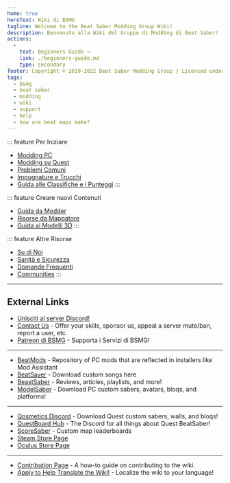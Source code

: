 ```yaml
---
home: true
heroText: Wiki di BSMG
tagline: Welcome to the Beat Saber Modding Group Wiki!
description: Benvenuto alla Wiki del Gruppo di Modding di Beat Saber!
actions:
  - 
    text: Beginners Guide →
    link: ./beginners-guide.md
    type: secondary
footer: Copyright © 2019-2022 Beat Saber Modding Group | Licensed under CC BY-NC-SA 4.0
tags:
  - bsmg
  - beat saber
  - modding
  - wiki
  - support
  - help
  - how are beat maps make?
---
```


<!-- markdownlint-disable MD041 -->
<!-- markdownlint-disable MD033 -->
<div class='features'>

::: feature Per Iniziare

* [Modding PC](./pc-modding.md)
* [Modding su Quest](./quest-modding.md)
* [Problemi Comuni](./support/)
* [Impugnature e Trucchi](./grips-and-tricks.md)
* [Guida alle Classifiche e i Punteggi](./ranking-guide.md)
:::

::: feature Creare nuovi Contenuti

* [Guida da Modder](/modding/)
* [Risorse da Mappatore](/mapping/)
* [Guida ai Modelli 3D](/models/)
:::

::: feature Altre Risorse

* [Su di Noi](/about/)
* [Sanità e Sicurezza](./health-and-safety.md)
* [Domande Frequenti](/faq/)
* [Communities](/communities/)
:::

</div>

---

<h2 class='noborder'>External Links</h2>
<!-- markdownlint-enable MD033 -->

* [Unisciti al server Discord!](https://discord.gg/beatsabermods)
* [Contact Us](https://bsmg.dev/contact) - Offer your skills, sponsor us, appeal a server mute/ban, report a user, etc.
* [Patreon di BSMG](https://www.patreon.com/beatsabermods) - Supporta i Servizi di BSMG!

---

* [BeatMods](https://beatmods.com) - Repository of PC mods that are reflected in installers like Mod Assistant
* [BeatSaver](https://beatsaver.com/) - Download custom songs here
* [BeastSaber](https://bsaber.com/) - Reviews, articles, playlists, and more!
* [ModelSaber](https://modelsaber.com/) - Download PC custom sabers, avatars, bloqs, and platforms!

---

* [Qosmetics Discord](https://discord.gg/qosmetics) - Download Quest custom sabers, walls, and bloqs!
* [QuestBoard Hub](https://discord.gg/d6DyW9v) - The Discord for all things about Quest BeatSaber!
* [ScoreSaber](https://scoresaber.com/) - Custom map leaderboards
* [Steam Store Page](https://store.steampowered.com/app/620980/Beat_Saber/)
* [Oculus Store Page](https://www.oculus.com/experiences/rift/1304877726278670/)

---

* [Contribution Page](https://docs.google.com/document/d/1r6IP6l3uo8rc__GxfLkpaToxheeXotdYaKEj3oWB2js/edit?usp=sharing) - A how-to guide on contributing to the wiki.
* [Apply to Help Translate the Wiki!](https://forms.gle/e3BqA3poMjESARe76) - Localize the wiki to your language!
